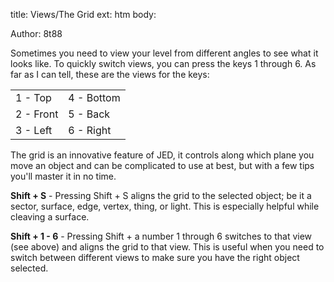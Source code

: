 title: Views/The Grid
ext: htm
body:

Author: 8t88

Sometimes you need to view your level from different angles to see what it 
looks like. To quickly switch views, you can press the keys 1 through 6. As far 
as I can tell, these are the views for the keys:  

<div class="cheat-table" markdown=1>

|         |          |
----------|-----------
1 - Top   | 4 - Bottom
2 - Front | 5 - Back
3 - Left  | 6 - Right

</div>

The grid is an innovative feature of JED, it controls along which plane
you move an object and can be complicated to use at best, but with a few
tips you'll master it in no time.  

**Shift + S** - Pressing Shift + S aligns the grid to the selected
object; be it a sector, surface, edge, vertex, thing, or light. This is
especially helpful while cleaving a surface.  

**Shift + 1 - 6** - Pressing Shift + a number 1 through 6 switches to
that view (see above) and aligns the grid to that view. This is useful
when you need to switch between different views to make sure you have
the right object selected.


